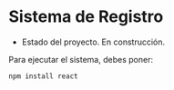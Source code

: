 <h1> Sistema de Registro</h1>

- Estado del proyecto. En construcción.

Para ejecutar el sistema, debes poner:

```npm install react```
